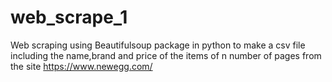 # web_scrape_1
Web scraping using Beautifulsoup package in python to make a csv file including the name,brand and price of the items of n number of pages from the site https://www.newegg.com/ 
